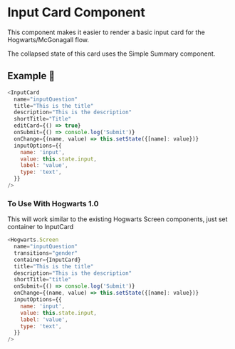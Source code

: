 # Input Card Component

This component makes it easier to render a basic input card for the Hogwarts/McGonagall flow.

The collapsed state of this card uses the Simple Summary component.

## Example 🚀

```javascript
<InputCard
  name="inputQuestion"
  title="This is the title"
  description="This is the description"
  shortTitle="Title"
  editCard={() => true}
  onSubmit={() => console.log('Submit')}
  onChange={(name, value) => this.setState({[name]: value})}
  inputOptions={{
    name: 'input',
    value: this.state.input,
    label: 'value',
    type: 'text',
  }}
/>
```

### To Use With Hogwarts 1.0

This will work similar to the existing Hogwarts Screen components, just set container to InputCard

```javascript
<Hogwarts.Screen
  name="inputQuestion"
  transitions="gender"
  container={InputCard}
  title="This is the title"
  description="This is the description"
  shortTitle="title"
  onSubmit={() => console.log('Submit')}
  onChange={(name, value) => this.setState({[name]: value})}
  inputOptions={{
    name: 'input',
    value: this.state.input,
    label: 'value',
    type: 'text',
  }}
/>
```
